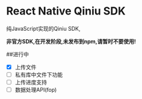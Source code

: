# React Native Qiniu SDK

纯JavaScript实现的Qiniu SDK,

**非官方SDK,在开发阶段,未发布到npm,请暂时不要使用!**

##进行中

- [x] 上传文件
- [ ] 私有库中文件下功能
- [ ] 上传进度支持
- [ ] 数据处理API(fop)
